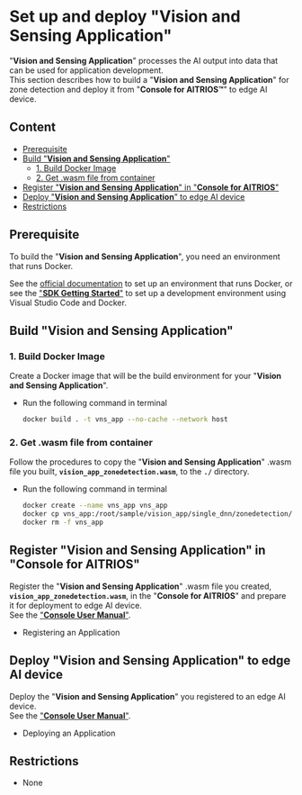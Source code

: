 # Set up and deploy "**Vision and Sensing Application**"

"**Vision and Sensing Application**" processes the AI output into data that can be used for application development.</br>
This section describes how to build a "**Vision and Sensing Application**" for zone detection and deploy it from "**Console for AITRIOS&trade;**" to edge AI device.

## Content <!-- omit in toc -->

- [Prerequisite](#prerequisite)
- [Build "**Vision and Sensing Application**"](#build-vision-and-sensing-application)
  - [1. Build Docker Image](#1-build-docker-image)
  - [2. Get .wasm file from container](#2-get-wasm-file-from-container)
- [Register "**Vision and Sensing Application**" in "**Console for AITRIOS**"](#register-vision-and-sensing-application-in-console-for-aitrios)
- [Deploy "**Vision and Sensing Application**" to edge AI device](#deploy-vision-and-sensing-application-to-edge-ai-device)
- [Restrictions](#restrictions)

## Prerequisite

To build the "**Vision and Sensing Application**", you need an environment that runs Docker.

See the [official documentation](https://docs.docker.com/get-docker/) to set up an environment that runs Docker, or 
see the ["**SDK Getting Started**"](https://developer.aitrios.sony-semicon.com/en/downloads#sdk-getting-started) to set up a development environment using Visual Studio Code and Docker.

## Build "**Vision and Sensing Application**"

### 1. Build Docker Image

Create a Docker image that will be the build environment for your "**Vision and Sensing Application**".

- Run the following command in terminal

  ```bash
  docker build . -t vns_app --no-cache --network host
  ```

### 2. Get .wasm file from container

Follow the procedures to copy the "**Vision and Sensing Application**" .wasm file you built, **`vision_app_zonedetection.wasm`**, to the **`./`** directory.

- Run the following command in terminal

  ```bash
  docker create --name vns_app vns_app
  docker cp vns_app:/root/sample/vision_app/single_dnn/zonedetection/vision_app_zonedetection.wasm .
  docker rm -f vns_app
  ```

## Register "**Vision and Sensing Application**" in "**Console for AITRIOS**"

Register the "**Vision and Sensing Application**" .wasm file you created, **`vision_app_zonedetection.wasm`**, in the "**Console for AITRIOS**" and prepare it for deployment to edge AI device.</br> 
See the ["**Console User Manual**"](https://developer.aitrios.sony-semicon.com/en/documents/console-user-manual).

- Registering an Application

## Deploy "**Vision and Sensing Application**" to edge AI device

Deploy the "**Vision and Sensing Application**" you registered to an edge AI device.</br>
See the ["**Console User Manual**"](https://developer.aitrios.sony-semicon.com/en/documents/console-user-manual).

- Deploying an Application

## Restrictions

- None
